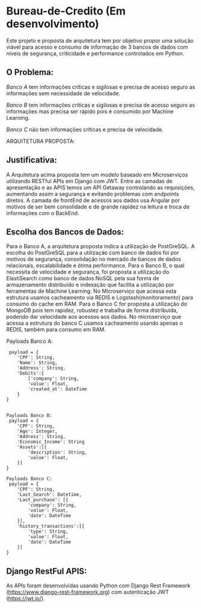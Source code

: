 # Bureau-de-Credito (Em desenvolvimento)
Este projeto e proposta de arquitetura tem por objetivo propor uma solução viável para acesso e consumo de informação de 3 bancos de dados com níveis de segurança, criticidade e performance controlados em Python.

## O Problema:
*Banco A* tem informações críticas e sigilosas e precisa de acesso seguro as informações sem necessidade de velocidade.

*Banco B* tem informações críticas e sigilosas e precisa de acesso seguro as informações mas precisa ser rápido pois é consumido por Machine Learning.

*Banco C* não tem informações críticas e precisa de velocidade.
  
  ARQUITETURA PROPOSTA:
 
## Justificativa:
  A Arquitetura acima proposta tem um modelo baseado em Microserviços utilizando RESTful APIs em Django com JWT. Entre as camadas de apresentação e as APIS temos um API Getaway controlando as requisições, aumentando assim a segurança e evitando problemas com endpoints diretos. A camada de frontEnd de acessos aos dados usa Angular por motivos de ser bem consolidade e de grande rapidez na leitura e troca de informações com o BackEnd.

## Escolha dos Bancos de Dados:
  Para o Banco A, a arquitetura proposta indica a utilização de PostGreSQL. A escolha do PostGreSQL para a utilização com banco de dados foi por motivos de segurança, consolidação no mercado de bancos de dados relacionais, escalabilidade e ótima performance.
	Para o Banco B, o qual necessita de velocidade e segurança, foi proposta a utilização do ElastiSearch como banco de dados NoSQL pela sua forma de armazenamento distribuído e indexação que facilita a utilização por ferramentas de Machine Learning. No Microserviço que acessa esta estrutura usamos cacheamento via REDIS e Logstash(monitoramento) para consumo do cache em RAM.
	Para o Banco C for proposta a utilização do MongoDB pois tem rapidez, robustez e trabalha de forma distribuída, podendo dar velocidade aos acessos aos dados. No microserviço que acessa a estrutura do banco C usamos cacheamento usando apenas o REDIS, também para consumo em RAM.

Payloads Banco A:
```
 payload = {
	'CPF': String,
 	'Name': String,
 	'Address': String,
 	'Debits':{
		['company': String,
		'value': Float,
		'created_at': DateTime
	}
}


Payloads Banco B:
 payload = {
	'CPF': String,
 	'Age': Integer,
 	'Address': String,
	'Economic_Income': String
 	'Assets':[{
		'description': String,
		'value': Float,
	}]
}

Payloads Banco C:
 payload = {
	'CPF': String,
 	'Last_Search': Datetime,
 	'Last_purchase': [{
		'company': String,
		'value': Float,
		'date': DateTime
	}],
 	'history_transactions':[{
		'type': String,
		'value': Float,
		'date': DateTime
	}]
}
```

## Django RestFul APIS:

As APIs foram desenvolvidas usando Python com Django Rest Framework (https://www.django-rest-framework.org) com autenticação JWT (https://jwt.io/).
